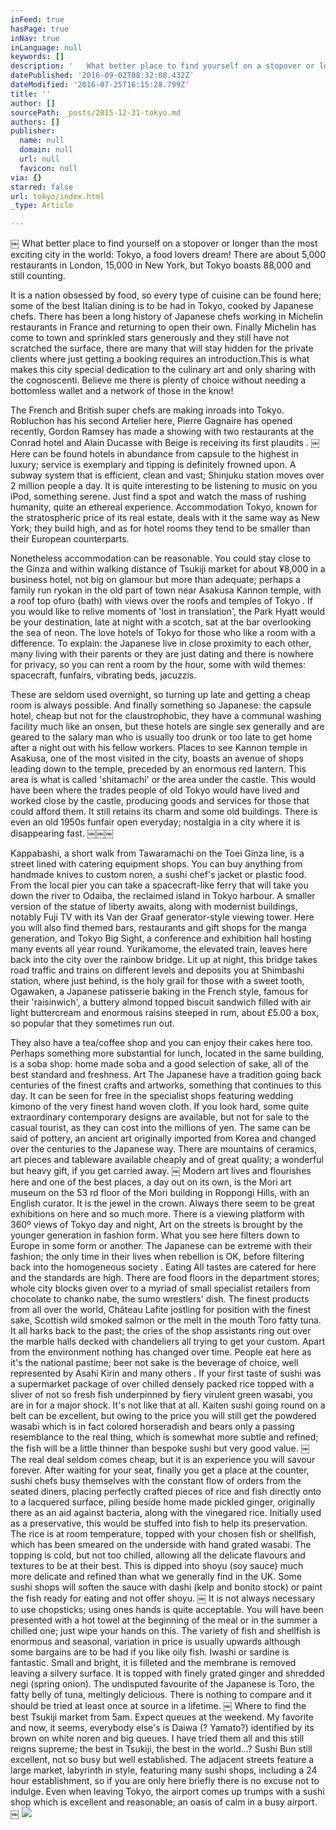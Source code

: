 ```yaml
---
inFeed: true
hasPage: true
inNav: true
inLanguage: null
keywords: []
description: ' ￼ What better place to find yourself on a stopover or longer than the most exciting city in the world: Tokyo, a food lovers dream! There are about 5,000 restaurants in London, 15,000 in New York, but Tokyo boasts 88,000 and still counting. '
datePublished: '2016-09-02T08:32:08.432Z'
dateModified: '2016-07-25T16:15:28.799Z'
title: ''
author: []
sourcePath: _posts/2015-12-31-tokyo.md
authors: []
publisher:
  name: null
  domain: null
  url: null
  favicon: null
via: {}
starred: false
url: tokyo/index.html
_type: Article

---
```

￼ What better place to find yourself on a stopover or longer than the most exciting city in the world: Tokyo, a food lovers dream! There are about 5,000 restaurants in London, 15,000 in New York, but Tokyo boasts 88,000 and still counting. 

It is a nation obsessed by food, so every type of cuisine can be found here; some of the best Italian dining is to be had in Tokyo, cooked by Japanese chefs. There has been a long history of Japanese chefs working in Michelin restaurants in France and returning to open their own. Finally Michelin has come to town and sprinkled stars generously and they still have not scratched the surface, there are many that will stay hidden for the private clients where just getting a booking requires an introduction.This is what makes this city special dedication to the culinary art and only sharing with the cognoscenti. Believe me there is plenty of choice without needing a bottomless wallet and a network of those in the know! 

The French and British super chefs are making inroads into Tokyo. Robluchon has his second Artelier here, Pierre Gagnaire has opened recently, Gordon Ramsey has made a showing with two restaurants at the Conrad hotel and Alain Ducasse with Beige is receiving its first plaudits . ￼ Here can be found hotels in abundance from capsule to the highest in luxury; service is exemplary and tipping is definitely frowned upon. A subway system that is efficient, clean and vast; Shinjuku station moves over 2 million people a day. It is quite interesting to be listening to music on you iPod, something serene. Just find a spot and watch the mass of rushing humanity, quite an ethereal experience. Accommodation Tokyo, known for the stratospheric price of its real estate, deals with it the same way as New York; they build high, and as for hotel rooms they tend to be smaller than their European counterparts. 

Nonetheless accommodation can be reasonable. You could stay close to the Ginza and within walking distance of Tsukiji market for about ¥8,000 in a business hotel, not big on glamour but more than adequate; perhaps a family run ryokan in the old part of town near Asakusa Kannon temple, with a roof top ofuro (bath) with views over the roofs and temples of Tokyo . If you would like to relive moments of 'lost in translation', the Park Hyatt would be your destination, late at night with a scotch, sat at the bar overlooking the sea of neon. The love hotels of Tokyo for those who like a room with a difference. To explain: the Japanese live in close proximity to each other, many living with their parents or they are just dating and there is nowhere for privacy, so you can rent a room by the hour, some with wild themes: spacecraft, funfairs, vibrating beds, jacuzzis. 

These are seldom used overnight, so turning up late and getting a cheap room is always possible. And finally something so Japanese: the capsule hotel, cheap but not for the claustrophobic, they have a communal washing facility much like an onsen, but these hotels are single sex generally and are geared to the salary man who is usually too drunk or too late to get home after a night out with his fellow workers. Places to see Kannon temple in Asakusa, one of the most visited in the city, boasts an avenue of shops leading down to the temple, preceded by an enormous red lantern. This area is what is called 'shitamachi' or the area under the castle. This would have been where the trades people of old Tokyo would have lived and worked close by the castle, producing goods and services for those that could afford them. It still retains its charm and some old buildings. There is even an old 1950s funfair open everyday; nostalgia in a city where it is disappearing fast. ￼￼￼ 

Kappabashi, a short walk from Tawaramachi on the Toei Ginza line, is a street lined with catering equipment shops. You can buy anything from handmade knives to custom noren, a sushi chef's jacket or plastic food. From the local pier you can take a spacecraft-like ferry that will take you down the river to Odaiba, the reclaimed island in Tokyo harbour. A smaller version of the statue of liberty awaits, along with modernist buildings, notably Fuji TV with its Van der Graaf generator-style viewing tower. Here you will also find themed bars, restaurants and gift shops for the manga generation, and Tokyo Big Sight, a conference and exhibition hall hosting many events all year round. Yurikamome, the elevated train, leaves here back into the city over the rainbow bridge. Lit up at night, this bridge takes road traffic and trains on different levels and deposits you at Shimbashi station, where just behind, is the holy grail for those with a sweet tooth, Ogawaken, a Japanese patisserie baking in the French style, famous for their 'raisinwich', a buttery almond topped biscuit sandwich filled with air light buttercream and enormous raisins steeped in rum, about £5.00 a box, so popular that they sometimes run out. 

They also have a tea/coffee shop and you can enjoy their cakes here too. Perhaps something more substantial for lunch, located in the same building, is a soba shop: home made soba and a good selection of sake, all of the best standard and freshness. Art The Japanese have a tradition going back centuries of the finest crafts and artworks, something that continues to this day. It can be seen for free in the specialist shops featuring wedding kimono of the very finest hand woven cloth. If you look hard, some quite extraordinary contemporary designs are available, but not for sale to the casual tourist, as they can cost into the millions of yen. The same can be said of pottery, an ancient art originally imported from Korea and changed over the centuries to the Japanese way. There are mountains of ceramics, art pieces and tableware available cheaply and of great quality; a wonderful but heavy gift, if you get carried away. ￼ Modern art lives and flourishes here and one of the best places, a day out on its own, is the Mori art museum on the 53 rd floor of the Mori building in Roppongi Hills, with an English curator. It is the jewel in the crown. Always there seem to be great exhibitions on here and so much more. There is a viewing platform with 360º views of Tokyo day and night, Art on the streets is brought by the younger generation in fashion form. What you see here filters down to Europe in some form or another. The Japanese can be extreme with their fashion; the only time in their lives when rebellion is OK, before filtering back into the homogeneous society . Eating All tastes are catered for here and the standards are high. There are food floors in the department stores; whole city blocks given over to a myriad of small specialist retailers from chocolate to chanko nabe, the sumo wrestlers' dish. The finest products from all over the world, Château Lafite jostling for position with the finest sake, Scottish wild smoked salmon or the melt in the mouth Toro fatty tuna. It all harks back to the past; the cries of the shop assistants ring out over the marble halls decked with chandeliers all trying to get your custom. Apart from the environment nothing has changed over time. People eat here as it's the national pastime; beer not sake is the beverage of choice, well represented by Asahi Kirin and many others . If your first taste of sushi was a supermarket package of over chilled densely packed rice topped with a sliver of not so fresh fish underpinned by fiery virulent green wasabi, you are in for a major shock. It's not like that at all. Kaiten sushi going round on a belt can be excellent, but owing to the price you will still get the powdered wasabi which is in fact colored horseradish and bears only a passing resemblance to the real thing, which is somewhat more subtle and refined; the fish will be a little thinner than bespoke sushi but very good value. ￼ The real deal seldom comes cheap, but it is an experience you will savour forever. After waiting for your seat, finally you get a place at the counter, sushi chefs busy themselves with the constant flow of orders from the seated diners, placing perfectly crafted pieces of rice and fish directly onto to a lacquered surface, piling beside home made pickled ginger, originally there as an aid against bacteria, along with the vinegared rice. Initially used as a preservative, this would be stuffed into fish to help its preservation. The rice is at room temperature, topped with your chosen fish or shellfish, which has been smeared on the underside with hand grated wasabi. The topping is cold, but not too chilled, allowing all the delicate flavours and textures to be at their best. This is dipped into shoyu (soy sauce) much more delicate and refined than what we generally find in the UK. Some sushi shops will soften the sauce with dashi (kelp and bonito stock) or paint the fish ready for eating and not offer shoyu. ￼ It is not always necessary to use chopsticks; using ones hands is quite acceptable. You will have been presented with a hot towel at the beginning of the meal or in the summer a chilled one; just wipe your hands on this. The variety of fish and shellfish is enormous and seasonal, variation in price is usually upwards although some bargains are to be had if you like oily fish. Iwashi or sardine is fantastic. Small and bright, it is filleted and the membrane is removed leaving a silvery surface. It is topped with finely grated ginger and shredded negi (spring onion). The undisputed favourite of the Japanese is Toro, the fatty belly of tuna, meltingly delicious. There is nothing to compare and it should be tried at least once at source in a lifetime. ￼ Where to find the best Tsukiji market from 5am. Expect queues at the weekend. My favorite and now, it seems, everybody else's is Daiwa (? Yamato?) identified by its brown on white noren and big queues. I have tried them all and this still reigns supreme; the best in Tsukiji, the best in the world...? Sushi Bun still excellent, not so busy but well established. The adjacent streets feature a large market, labyrinth in style, featuring many sushi shops, including a 24 hour establishment, so if you are only here briefly there is no excuse not to indulge. Even when leaving Tokyo, the airport comes up trumps with a sushi shop which is excellent and reasonable; an oasis of calm in a busy airport.￼
![](https://the-grid-user-content.s3-us-west-2.amazonaws.com/b4a3bc9a-797e-4923-8e92-7d6e0d3a0ca5.jpg)